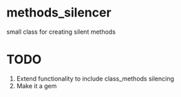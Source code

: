 methods_silencer
================

small class for creating silent methods

TODO
====

1. Extend functionality to include class_methods silencing
2. Make it a gem
